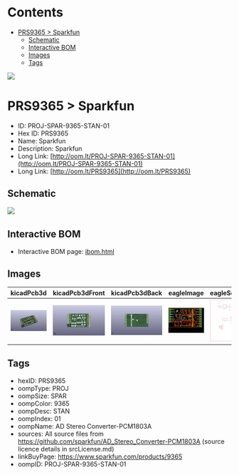 



Contents
========

* [PRS9365 > Sparkfun](#prs9365--sparkfun)
	* [Schematic](#schematic)
	* [Interactive BOM](#interactive-bom)
	* [Images](#images)
	* [Tags](#tags)
  
![][im]
# PRS9365 > Sparkfun

- ID: PROJ-SPAR-9365-STAN-01
- Hex ID: PRS9365
- Name: Sparkfun
- Description: Sparkfun
- Long Link: [http://oom.lt/PROJ-SPAR-9365-STAN-01](http://oom.lt/PROJ-SPAR-9365-STAN-01)
- Long Link: [http://oom.lt/PRS9365](http://oom.lt/PRS9365)

## Schematic
  
![][schem]
## Interactive BOM

- Interactive BOM page: [ibom.html](https://htmlpreview.github.io/?https://github.com/oomlout/oomlout_OOMP_projects/blob/main/PROJ-SPAR-9365-STAN-01/kicad/bom/ibom.html)

## Images
  
  

|kicadPcb3d|kicadPcb3dFront|kicadPcb3dBack|eagleImage|eagleSchemImage|
| :---: | :---: | :---: | :---: | :---: |
|[![kicadPcb3d](kicadPcb3d_140.png)](kicadPcb3d.png)|[![kicadPcb3dFront](kicadPcb3dFront_140.png)](kicadPcb3dFront.png)|[![kicadPcb3dBack](kicadPcb3dBack_140.png)](kicadPcb3dBack.png)|[![eagleImage](eagleImage_140.png)](eagleImage.png)|[![eagleSchemImage](eagleSchemImage_140.png)](eagleSchemImage.png)|

## Tags

- hexID: PRS9365
- oompType: PROJ
- oompSize: SPAR
- oompColor: 9365
- oompDesc: STAN
- oompIndex: 01
- oompName: AD Stereo Converter-PCM1803A
- sources: All source files from https://github.com/sparkfun/AD_Stereo_Converter-PCM1803A (source licence details in srcLicense.md)
- linkBuyPage: https://www.sparkfun.com/products/9365
- oompID: PROJ-SPAR-9365-STAN-01



[im]: kicadPcb3d_450.png
[schem]: eagleSchemImage.png
